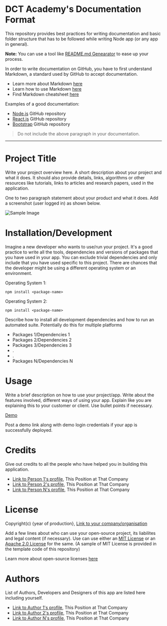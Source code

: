 # DCT Academy's Documentation Format

This repository provides best practices for writing documentation and basic folder structure that has to be followed while writing Node app (or any app in general). 

**Note:** You can use a tool like [README.md Genearator](https://github.com/kefranabg/readme-md-generator) to ease up your process.

In order to write documentation on GitHub, you have to first understand Markdown, a standard used by GitHub to accept documentation. 

* Learn more about Markdown [here](https://en.wikipedia.org/wiki/Markdown)
* Learn how to use Markdown [here](https://www.markdowntutorial.com/)
* Find Markdown cheatsheet [here](https://github.com/adam-p/markdown-here/wiki/Markdown-Cheatsheet)

Examples of a good documentation:
* [Node.js](https://github.com/nodejs/node) GitHub repository
* [React.js](https://github.com/facebook/react) GitHub repository
* [Bootstrap](https://github.com/twbs/bootstrap) GitHub repository

> Do not include the above paragraph in your documentation.

---

# Project Title

Write your project overview here. A short description about your project and what it does. It should also provide details, links, algorithms or other resources like tutorials, links to articles and research papers, used in the application.

One to two paragraph statement about your product and what it does. Add a screenshot (user logged in) as shown below.

![Sample Image](https://via.placeholder.com/1000x450)

# Installation/Development

Imagine a new developer who wants to use/run your project. It's a good practice to write all the tools, dependencies and versions of packages that you have used in your app. You can exclude trivial dependencies and only include that you have used specific to this project. There are chances that the developer might be using a different operating system or an environment.

Operating System 1:

```
npm install <package-name>
```

Operating System 2:

```
npm install <package-name>
```
Describe how to install all development dependencies and how to run an automated suite. Potentially do this for multiple platforms

* Packages 1/Dependencies 1
* Packages 2/Dependencies 2
* Packages 3/Dependencies 3
* .
* .
* Packages N/Dependencies N

# Usage 
Write a brief description on how to use your project/app. Write about the features involved, different ways of using your app. Explain like you are explaining this to your customer or client. Use bullet points if necessary.

[Demo](https://<demo-link>.com)

Post a demo link along with demo login credentials if your app is successfully deployed.

# Credits
Give out credits to all the people who have helped you in building this application.

* [Link to Person 1's profile](https://<link-to-person1s-profile>/), This Position at That Company
* [Link to Person 2's profile](https://<link-to-person2s-profile>/), This Position at That Company
* [Link to Person N's profile](https://<link-to-personNs-profile>/), This Position at That Company

# License

Copyright(c) {year of production}, [Link to your company/organisation](https://www.yourorg.com)

Add a few lines about who can use your open-source project, its liabilites and legal content (if necessary). Use can use either an [MIT License](https://opensource.org/licenses/MIT) or an [Apache 2.0 License](https://www.apache.org/licenses/LICENSE-2.0) for the same. (A sample of MIT License is provided in the template code of this repository)

Learn more about open-source licenses [here](https://help.github.com/articles/licensing-a-repository/)

# Authors
List of Authors, Developers and Designers of this app are listed here including yourself.

* [Link to Author 1's profile](https://<link-to-author1s-profile>/), This Position at That Company
* [Link to Author 2's profile](https://<link-to-author2s-profile>/), This Position at That Company
* [Link to Author N's profile](https://<link-to-authorNs-profile>/), This Position at That Company
